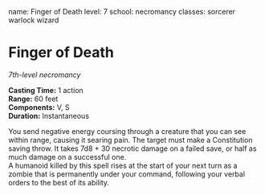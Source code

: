 name: Finger of Death
level: 7
school: necromancy
classes: sorcerer
         warlock
         wizard

# Finger of Death 
_7th-level necromancy_ 

**Casting Time:** 1 action    
**Range:** 60 feet    
**Components:** V, S    
**Duration:** Instantaneous 

You send negative energy coursing through a creature that you can see within range, causing it searing pain. The target must make a Constitution saving throw. It takes 7d8 + 30 necrotic damage on a failed save, or half as much damage on a successful one.    
A humanoid killed by this spell rises at the start of your next turn as a zombie that is permanently under your command, following your verbal orders to the best of its ability. 